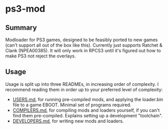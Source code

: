# ps3-mod

## Summary
Modloader for PS3 games, designed to be feasibly ported to new games (can't support all out of the box like this). Currently just supports Ratchet & Clank (NPEA00385). It will only work in RPCS3 until it's figured out how to make PS3 not reject the overlays.

## Usage
Usage is split up into three READMEs, in increasing order of complexity. I recommend reading them in order up to your preferred level of complexity:
- [USERS.md](USERS.md), for running pre-compiled mods, and applying the loader.bin file to a game EBOOT. Minimal set of programs required.
- [COMPILERS.md](COMPILERS.md), for compiling mods and loaders yourself, if you can't find them pre-compiled. Explains setting up a development "toolchain".
- [DEVELOPERS.md](DEVELOPERS.md), for writing new mods and loaders.
